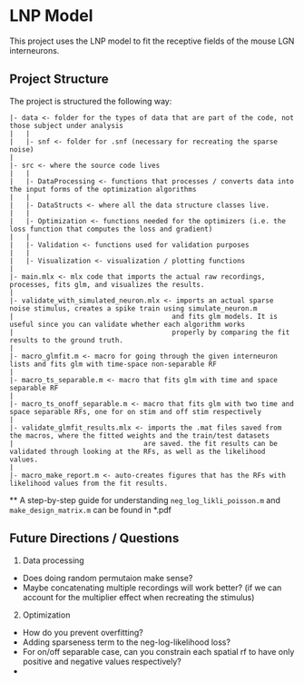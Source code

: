 # LNP Model

This project uses the LNP model to fit the receptive fields of the mouse LGN interneurons.

## Project Structure

The project is structured the following way:

```
|- data <- folder for the types of data that are part of the code, not those subject under analysis
|   |
|   |- snf <- folder for .snf (necessary for recreating the sparse noise)
|
|- src <- where the source code lives
|   |
|   |- DataProcessing <- functions that processes / converts data into the input forms of the optimization algorithms
|   |
|   |- DataStructs <- where all the data structure classes live. 
|   |
|   |- Optimization <- functions needed for the optimizers (i.e. the loss function that computes the loss and gradient)
|   |
|   |- Validation <- functions used for validation purposes
|   |
|   |- Visualization <- visualization / plotting functions
|
|- main.mlx <- mlx code that imports the actual raw recordings, processes, fits glm, and visualizes the results.
|
|- validate_with_simulated_neuron.mlx <- imports an actual sparse noise stimulus, creates a spike train using simulate_neuron.m
|                                       and fits glm models. It is useful since you can validate whether each algorithm works
|                                       properly by comparing the fit results to the ground truth. 
|
|- macro_glmfit.m <- macro for going through the given interneuron lists and fits glm with time-space non-separable RF 
|
|- macro_ts_separable.m <- macro that fits glm with time and space separable RF
|
|- macro_ts_onoff_separable.m <- macro that fits glm with two time and space separable RFs, one for on stim and off stim respectively
|
|- validate_glmfit_results.mlx <- imports the .mat files saved from the macros, where the fitted weights and the train/test datasets
|                                are saved. the fit results can be validated through looking at the RFs, as well as the likelihood values. 
|
|- macro_make_report.m <- auto-creates figures that has the RFs with likelihood values from the fit results.
```

** A step-by-step guide for understanding ```neg_log_likli_poisson.m``` and ```make_design_matrix.m``` can be found in *.pdf

## Future Directions / Questions

1. Data processing
- Does doing random permutaion make sense?
- Maybe concatenating multiple recordings will work better? (if we can account for the multiplier effect when recreating the stimulus)

2. Optimization
- How do you prevent overfitting?
- Adding sparseness term to the neg-log-likelihood loss?
- For on/off separable case, can you constrain each spatial rf to have only positive and negative values respectively?
- 